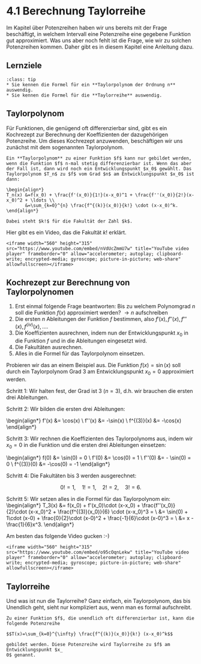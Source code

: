 # 4.1 Berechnung Taylorreihe

Im Kapitel über Potenzreihen haben wir uns bereits mit der Frage beschäftigt, in
welchem Intervall eine Potenzreihe eine gegebene Funktion gut approximiert. Was
uns aber noch fehlt ist die Frage, wie wir zu solchen Potenzreihen kommen. Daher
gibt es in diesem Kapitel eine Anleitung dazu.

## Lernziele 

```{admonition} Lernziele
:class: tip
* Sie kennen die Formel für ein **Taylorpolynom der Ordnung n** auswendig.
* Sie kennen die Formel für die **Taylorreihe** auswendig.
```


## Taylorpolynom

Für Funktionen, die genügend oft differenzierbar sind, gibt es ein Kochrezept
zur Berechnung der Koeffizienten der dazugehörigen Potenzreihe. Um dieses
Kochrezept anzuwenden, beschäftigen wir uns zunächst mit dem sogenannten
Taylorpolynom.

```{admonition} Was ist ... ein Taylorpolynom?
Ein **Taylorpolynom** zu einer Funktion $f$ kann nur gebildet werden, wenn die Funktion $f$ n-mal stetig differenzierbar ist. Wenn das aber der Fall ist, dann wird noch ein Entwicklungspunkt $x_0$ gewählt. Das Taylorpolynom $T_n$ zu $f$ vom Grad $n$ am Entwicklungspunkt $x_0$ ist dann:

\begin{align*}
T_n(x) &=f(x_0) + \frac{f'(x_0)}{1!}(x-x_0)^1 + \frac{f''(x_0)}{2!}(x-x_0)^2 + \ldots \\
       &=\sum_{k=0}^{n} \frac{f^{(k)}(x_0)}{k!} \cdot (x-x_0)^k.
\end{align*}

Dabei steht $k!$ für die Fakultät der Zahl $k$.
```

Hier gibt es ein Video, das die Fakultät $k!$ erklärt.

```{dropdown} Video zu "Fakultät" von Mathematrick
<iframe width="560" height="315" src="https://www.youtube.com/embed/nVdUcZmmU7w" title="YouTube video player" frameborder="0" allow="accelerometer; autoplay; clipboard-write; encrypted-media; gyroscope; picture-in-picture; web-share" allowfullscreen></iframe>
```

## Kochrezept zur Berechnung von Taylorpolynomen

1. Erst einmal folgende Frage beantworten: Bis zu welchem Polynomgrad $n$ soll
   die Funktion $f(x)$ approximiert werden? $\rightarrow n$ aufschreiben
2. Die ersten $n$ Ableitungen der Funktion $f$ bestimmen, also $f'(x), f''(x),
   f'''(x), f^{(iv)}(x), \ldots$.
3. Die Koeffizienten ausrechnen, indem nun der Entwicklungspunkt $x_0$ in die
   Funktion $f$ und in die Ableitungen eingesetzt wird.
4. Die Fakultäten ausrechnen.
5. Alles in die Formel für das Taylorpolynom einsetzen.

Probieren wir das an einem Beispiel aus. Die Funktion $f(x)=\sin(x)$ soll durch
ein Taylorpolynom Grad 3 am Entwicklungspunkt $x_0=0$ approximiert werden.

Schritt 1: Wir halten fest, der Grad ist 3 ($n=3$), d.h. wir brauchen die
ersten drei Ableitungen.

Schritt 2: Wir bilden die ersten drei Ableitungen: 

\begin{align*} 
f'(x)  &= \cos(x) \\
f''(x) &= -\sin(x) \\
f^{(3)}(x) &= -\cos(x) \end{align*}

Schritt 3: Wir rechnen die Koeffizienten des Taylorpolynoms aus, indem wir $x_0
= 0$ in die Funktion und die ersten drei Ableitungen einsetzen: 

\begin{align*}
f(0) &= \sin(0) = 0 \\
f'(0) &= \cos(0) = 1 \\
f''(0) &= - \sin(0) = 0 \\
f^{(3)}(0) &= -\cos(0) = -1 \end{align*}

Schritt 4: Die Fakultäten bis 3 werden ausgerechnet:

$$0!=1, \quad 1!=1, \quad 2!=2, \quad 3!=6.$$

Schritt 5: Wir setzen alles in die Formel für das Taylorpolynom ein:
\begin{align*} T_3(x) &= f(x_0) + f'(x_0)\cdot (x-x_0) + \frac{f''(x_0)}{2}\cdot
(x-x_0)^2 + \frac{f^{(3)}(x_0)}{6} \cdot (x-x_0)^3 = \\
    &= \sin(0) + 1\cdot (x-0) + \frac{0}{2}\cdot (x-0)^2 + \frac{-1}{6}\cdot (x-0)^3 = \\
    &= x - \frac{1}{6}x^3.
\end{align*}

Am besten das folgende Video gucken :-)

```{dropdown} Video zu "Taylorpolynom berechnen" von Mathematrick
<iframe width="560" height="315" src="https://www.youtube.com/embed/o95cOqnLekw" title="YouTube video player" frameborder="0" allow="accelerometer; autoplay; clipboard-write; encrypted-media; gyroscope; picture-in-picture; web-share" allowfullscreen></iframe>
```

## Taylorreihe

Und was ist nun die Taylorreihe? Ganz einfach, ein Taylorpolynom, das bis
Unendlich geht, sieht nur kompliziert aus, wenn man es formal aufschreibt.

```{admonition} Was ist ... eine Taylorreihe?
Zu einer Funktion $f$, die unendlich oft differenzierbar ist, kann die folgende Potenzreihe

$$T(x)=\sum_{k=0}^{\infty} \frac{f^{(k)}(x_0)}{k!} (x-x_0)^k$$

gebildet werden. Diese Potenzreihe wird Taylorreihe zu $f$ am Entwicklungspunkt $x_
0$ genannt.
```

